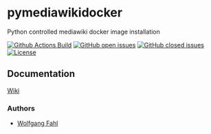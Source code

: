 # pymediawikidocker
Python controlled mediawiki docker image installation

[![Github Actions Build](https://github.com/WolfgangFahl/pymediawikidocker/workflows/Build/badge.svg?branch=main)](https://github.com/WolfgangFahl/pymediawikidocker/actions?query=workflow%3ABuild+branch%3Amain)
[![GitHub open issues](https://img.shields.io/github/issues/WolfgangFahl/pymediawikidocker.svg)](https://github.com/WolfgangFahl/pymediawikidocker/issues)
[![GitHub closed issues](https://img.shields.io/github/issues-closed/WolfgangFahl/pymediawikidocker.svg)](https://github.com/WolfgangFahl/pymediawikidocker/issues/?q=is%3Aissue+is%3Aclosed)
[![License](https://img.shields.io/github/license/WolfgangFahl/pymediawikidocker.svg)](https://www.apache.org/licenses/LICENSE-2.0)

## Documentation
[Wiki](http://wiki.bitplan.com/index.php/pymediawikidocker)

### Authors
* [Wolfgang Fahl](http://www.bitplan.com/Wolfgang_Fahl)
